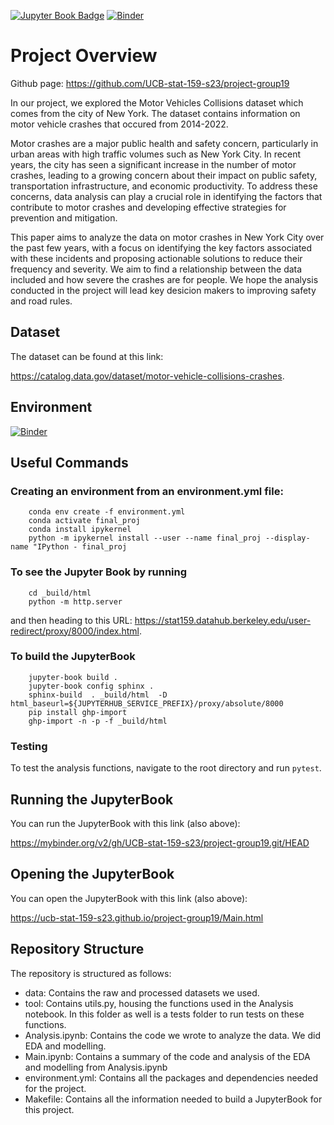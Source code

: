 [![Jupyter Book Badge](https://jupyterbook.org/badge.svg)](< https://ucb-stat-159-s23.github.io/project-group19/Main.html>)
[![Binder](https://mybinder.org/badge_logo.svg)](https://mybinder.org/v2/gh/UCB-stat-159-s23/project-group19.git/HEAD?labpath=Main.ipynb)


<h1>Project Overview</h1>

Github page: <https://github.com/UCB-stat-159-s23/project-group19>


In our project, we explored the Motor Vehicles Collisions dataset which comes from the city of New York. The dataset contains information on motor vehicle crashes that occured from 2014-2022.

Motor crashes are a major public health and safety concern, particularly in urban areas with high traffic volumes such as New York City. In recent years, the city has seen a significant increase in the number of motor crashes, leading to a growing concern about their impact on public safety, transportation infrastructure, and economic productivity. To address these concerns, data analysis can play a crucial role in identifying the factors that contribute to motor crashes and developing effective strategies for prevention and mitigation.

This paper aims to analyze the data on motor crashes in New York City over the past few years, with a focus on identifying the key factors associated with these incidents and proposing actionable solutions to reduce their frequency and severity. We aim to find a relationship between the data included and how severe the crashes are for people. We hope the analysis conducted in the project will lead key desicion makers to improving safety and road rules.

<h2>Dataset</h2>

The dataset can be found at this link:

<https://catalog.data.gov/dataset/motor-vehicle-collisions-crashes>.

<h2>Environment</h2>

[![Binder](https://mybinder.org/badge_logo.svg)](https://mybinder.org/v2/gh/UCB-stat-159-s23/project-group19.git/HEAD)


<h2>Useful Commands</h2>
<h3>Creating an environment from an environment.yml file:</h3>


```
    conda env create -f environment.yml 
    conda activate final_proj
    conda install ipykernel
    python -m ipykernel install --user --name final_proj --display-name "IPython - final_proj
```

<h3> To see the Jupyter Book by running</h3>

```
    cd _build/html
    python -m http.server
```
and then heading to this URL:
<https://stat159.datahub.berkeley.edu/user-redirect/proxy/8000/index.html>.

<h3> To build the JupyterBook </h3>

```
    jupyter-book build .
    jupyter-book config sphinx .
    sphinx-build  . _build/html  -D html_baseurl=${JUPYTERHUB_SERVICE_PREFIX}/proxy/absolute/8000
    pip install ghp-import
    ghp-import -n -p -f _build/html
```

<h3>Testing</h3>

To test the analysis functions, navigate to the root directory and run `pytest`.

<h2> Running the JupyterBook </h2>

You can run the JupyterBook with this link (also above):

<https://mybinder.org/v2/gh/UCB-stat-159-s23/project-group19.git/HEAD>

<h2> Opening the JupyterBook</h2>

You can open the JupyterBook with this link (also above):

<https://ucb-stat-159-s23.github.io/project-group19/Main.html>

<h2>Repository Structure</h2>

The repository is structured as follows: 

- data: Contains the raw and processed datasets we used.
- tool: Contains utils.py, housing the functions used in the Analysis notebook. In this folder as well is a tests folder to run tests on these functions.
- Analysis.ipynb: Contains the code we wrote to analyze the data. We did EDA and modelling.
- Main.ipynb: Contains a summary of the code and analysis of the EDA and modelling from Analysis.ipynb
- environment.yml: Contains all the packages and dependencies needed for the project.
- Makefile: Contains all the information needed to build a JupyterBook for this project.
